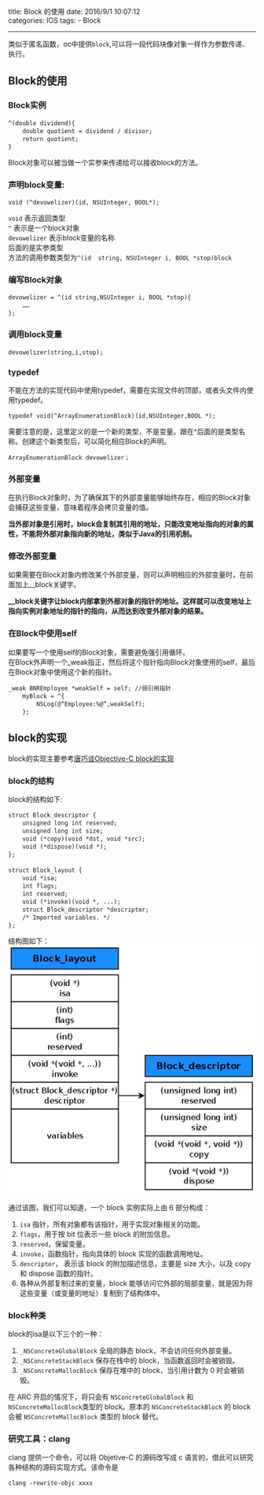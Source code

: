 title: Block 的使用
date: 2016/9/1 10:07:12  
categories: IOS
tags:
	- Block

---

类似于匿名函数，oc中提供`block`,可以将一段代码块像对象一样作为参数传递、执行。

<!--more-->

## Block的使用
### Block实例
```objc
^(double dividend){
	double quotient = dividend / divisor;
	return quotient;
}
```
Block对象可以被当做一个实参来传递给可以接收block的方法。

### 声明block变量:
```objc 
void (^devowelizer)(id, NSUInteger, BOOL*);
```
`void` 表示返回类型  
`^` 表示是一个block对象  
`devowelizer` 表示block变量的名称  
后面的是实参类型  
方法的调用参数类型为`^(id  string, NSUInteger i, BOOL *stop)block`

### 编写Block对象
```objc
devowelizer = ^(id string,NSUInteger i, BOOL *stop){
	……
};
```

### 调用block变量
```objc
devowelizer(string,i,stop);
```
### typedef
不能在方法的实现代码中使用typedef，需要在实现文件的顶部，或者头文件内使用typedef。
```objc
typedef void(^ArrayEnumerationBlock)(id,NSUInteger,BOOL *);
```
需要注意的是，这里定义的是一个新的类型，不是变量。跟在^后面的是类型名称。创建这个新类型后，可以简化相应Block的声明。
```objc
ArrayEnumerationBlock devowelizer；
```

### 外部变量
在执行Block对象时，为了确保其下的外部变量能够始终存在，相应的Block对象会捕获这些变量，意味着程序会拷贝变量的值。

**当外部对象是引用时，block会复制其引用的地址，只能改变地址指向的对象的属性，不能将外部对象指向新的地址，类似于Java的引用机制。**

### 修改外部变量
如果需要在Block对象内修改某个外部变量，则可以声明相应的外部变量时，在前面加上__block关键字。

**__block关键字让block内部拿到外部对象的指针的地址。这样就可以改变地址上指向实例对象地址的指针的指向，从而达到改变外部对象的结果。**

### 在Block中使用self
如果要写一个使用self的Block对象，需要避免强引用循环。  
在Block外声明一个_weak指正，然后将这个指针指向Block对象使用的self，最后在Block对象中使用这个新的指针。
```objc
_weak BNREmployee *weakSelf = self;	//弱引用指针
	myBlock = ^{
		NSLog(@“Employee:%@”,weakSelf);
	};
```


## block的实现
block的实现主要参考[唐巧谈Objective-C block的实现](http://blog.devtang.com/2013/07/28/a-look-inside-blocks/#)

### block的结构
block的结构如下:
```objc
struct Block_descriptor {
    unsigned long int reserved;
    unsigned long int size;
    void (*copy)(void *dst, void *src);
    void (*dispose)(void *);
};

struct Block_layout {
    void *isa;
    int flags;
    int reserved;
    void (*invoke)(void *, ...);
    struct Block_descriptor *descriptor;
    /* Imported variables. */
};
```

结构图如下：
![block结构图](https://github.com/zhang759740844/MyImgs/blob/master/MyBlog/block_struct.jpg?raw=true)

通过该图，我们可以知道，一个 block 实例实际上由 6 部分构成：
1. `isa` 指针，所有对象都有该指针，用于实现对象相关的功能。
2. `flags`，用于按 bit 位表示一些 block 的附加信息。
3. `reserved`，保留变量。
4. `invoke`，函数指针，指向具体的 block 实现的函数调用地址。
5. `descriptor`， 表示该 block 的附加描述信息，主要是 size 大小，以及 copy 和 dispose 函数的指针。
6. 各种从外部复制过来的变量，block 能够访问它外部的局部变量，就是因为将这些变量（或变量的地址）复制到了结构体中。

### block种类
block的isa是以下三个的一种：
1. `_NSConcreteGlobalBlock` 全局的静态 block，不会访问任何外部变量。
2. `_NSConcreteStackBlock` 保存在栈中的 block，当函数返回时会被销毁。
3. `_NSConcreteMallocBlock` 保存在堆中的 block，当引用计数为 0 时会被销毁。

在 ARC 开启的情况下，将只会有 `NSConcreteGlobalBlock` 和 `NSConcreteMallocBlock`类型的 block。原本的 `NSConcreteStackBlock` 的 block 会被 `NSConcreteMallocBlock` 类型的 block 替代。

### 研究工具：clang
clang 提供一个命令，可以将 Objetive-C 的源码改写成 c 语言的，借此可以研究各种结构的源码实现方式。该命令是
```objc
clang -rewrite-objc xxxx
```
